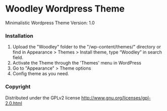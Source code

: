 # Woodley Wordpress Theme
Minimalistic Wordpress Theme
Version: 1.0

### Installation
1. Upload the "Woodley" folder to the "/wp-content/themes/" directory
or find in Appearance > Themes > Install theme, type “Woodley” in search field.
2. Activate the Theme through the 'Themes' menu in WordPress
3. Go to "Appearance" > Theme options
4. Config theme as you need.
 
### Copyright
Distributed under the GPLv2 license http://www.gnu.org/licenses/gpl-2.0.html
